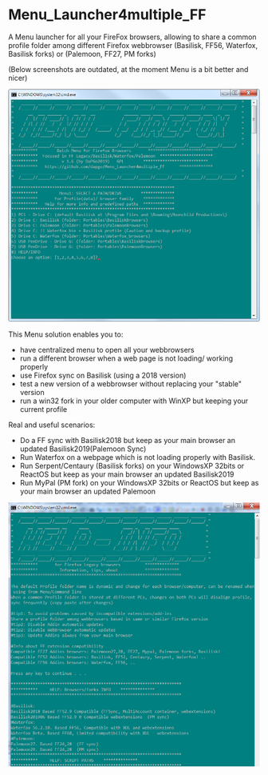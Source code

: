 # Menu_Launcher4multiple_FF
A Menu launcher for all your FireFox browsers, allowing to share a common profile folder among different Firefox webbrowser (Basilisk, FF56, Waterfox, Basilisk forks) or (Palemoon, FF27, PM forks)

(Below screenshots are outdated, at the moment Menu is a bit better and nicer)

 ![icon](screenshots/Menu_FF_v16.png)

This Menu solution enables you to:
- have centralized menu to open all your webbrowsers
- run a different browser when a web page is not loading/ working properly
- use Firefox sync on Basilisk (using a 2018 version)
- test a new version of a webbrowser without replacing your "stable" version
- run a win32 fork in your older computer with WinXP but keeping your current profile

Real and useful scenarios:
- Do a FF sync with Basilisk2018 but keep as your main browser an updated Basilisk2019(Palemoon Sync)
- Run Waterfox on a webpage which is not loading properly with Basilisk.
- Run Serpent/Centaury (Basilisk forks) on your WindowsXP 32bits or ReactOS but keep as your main browser an updated Basilisk2019
- Run MyPal (PM fork) on your WindowsXP 32bits or ReactOS but keep as your main browser an updated Palemoon

![icon](screenshots/Menu_FF_Help_page_v16.png)
